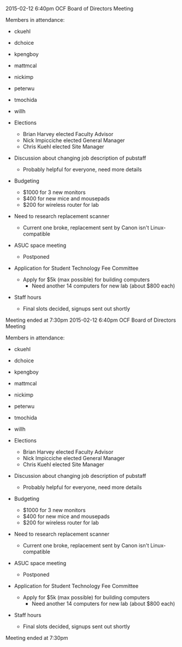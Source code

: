 2015-02-12 6:40pm
OCF Board of Directors Meeting

Members in attendance:
- ckuehl
- dchoice
- kpengboy
- mattmcal
- nickimp
- peterwu
- tmochida
- willh

- Elections
  - Brian Harvey <bh> elected Faculty Advisor
  - Nick Impicciche <nickimp> elected General Manager
  - Chris Kuehl <ckuehl> elected Site Manager
- Discussion about changing job description of pubstaff
  - Probably helpful for everyone, need more details
- Budgeting
  - $1000 for 3 new monitors
  - $400 for new mice and mousepads
  - $200 for wireless router for lab
- Need to research replacement scanner
  - Current one broke, replacement sent by Canon isn't Linux-compatible
- ASUC space meeting
  - Postponed
- Application for Student Technology Fee Committee
  - Apply for $5k (max possible) for building computers
    - Need another 14 computers for new lab (about $800 each)
- Staff hours
  - Final slots decided, signups sent out shortly

Meeting ended at 7:30pm
2015-02-12 6:40pm
OCF Board of Directors Meeting

Members in attendance:
- ckuehl
- dchoice
- kpengboy
- mattmcal
- nickimp
- peterwu
- tmochida
- willh

- Elections
  - Brian Harvey <bh> elected Faculty Advisor
  - Nick Impicciche <nickimp> elected General Manager
  - Chris Kuehl <ckuehl> elected Site Manager
- Discussion about changing job description of pubstaff
  - Probably helpful for everyone, need more details
- Budgeting
  - $1000 for 3 new monitors
  - $400 for new mice and mousepads
  - $200 for wireless router for lab
- Need to research replacement scanner
  - Current one broke, replacement sent by Canon isn't Linux-compatible
- ASUC space meeting
  - Postponed
- Application for Student Technology Fee Committee
  - Apply for $5k (max possible) for building computers
    - Need another 14 computers for new lab (about $800 each)
- Staff hours
  - Final slots decided, signups sent out shortly

Meeting ended at 7:30pm
